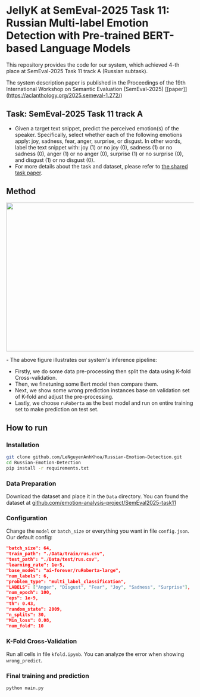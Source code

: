 # JellyK at SemEval-2025 Task 11: Russian Multi-label Emotion Detection with Pre-trained BERT-based Language Models

This repository provides the code for our system, which achieved 4-th place at SemEval-2025 Task 11 track A (Russian subtask).

The system description paper is published in the Proceedings of the 19th International Workshop on Semantic Evaluation (SemEval-2025) [[paper]] (https://aclanthology.org/2025.semeval-1.272/)

## Task: SemEval-2025 Task 11 track A
- Given a target text snippet, predict the perceived emotion(s) of the speaker. Specifically, select whether each of the following emotions apply: joy, sadness, fear, anger, surprise, or disgust. In other words, label the text snippet with: joy (1) or no joy (0), sadness (1) or no sadness (0), anger (1) or no anger (0), surprise (1) or no surprise (0), and disgust (1) or no disgust (0).
- For more details about the task and dataset, please refer to [the shared task paper](https://arxiv.org/abs/2503.07269).

## Method
<p align="center"><img src="https://github.com/user-attachments/assets/6edac8f6-033b-468b-9633-fc29ae618cec" width="900" height="400"></p>
- The above figure illustrates our system's inference pipeline:

  + Firstly, we do some data pre-processing then split the data using K-fold Cross-validation.
  + Then, we finetuning some Bert model then compare them.
  + Next, we show some wrong prediction instances base on validation set of K-fold and adjust the pre-processing.
  + Lastly, we choose `ruRoberta` as the best model and run on entire training set to make prediction on test set.

## How to run

### Installation
```bash
git clone github.com/LeNguyenAnhKhoa/Russian-Emotion-Detection.git
cd Russian-Emotion-Detection
pip install -r requirements.txt
```

### Data Preparation
Download the dataset and place it in the `Data` directory. You can found the dataset at [github.com/emotion-analysis-project/SemEval2025-task11](https://github.com/emotion-analysis-project/SemEval2025-Task11/tree/main/task-dataset/semeval-2025-task11-dataset/track_a)

### Configuration
Change the `model` or `batch_size` or everything you want in file `config.json`. Our default config:
```json
"batch_size": 64,
"train_path": "./Data/train/rus.csv",
"test_path": "./Data/test/rus.csv",
"learning_rate": 1e-5,
"base_model": "ai-forever/ruRoberta-large",
"num_labels": 6,
"problem_type": "multi_label_classification",
"LABELS": ["Anger", "Disgust", "Fear", "Joy", "Sadness", "Surprise"],
"num_epoch": 100,
"eps": 1e-9,
"th": 0.43,
"random_state": 2009,
"n_splits": 30,
"Min_loss": 0.08,
"num_fold": 10
```

### K-Fold Cross-Validation
Run all cells in file `kfold.ipynb`. You can analyze the error when showing `wrong_predict`.

### Final training and prediction
```python3
python main.py
```

